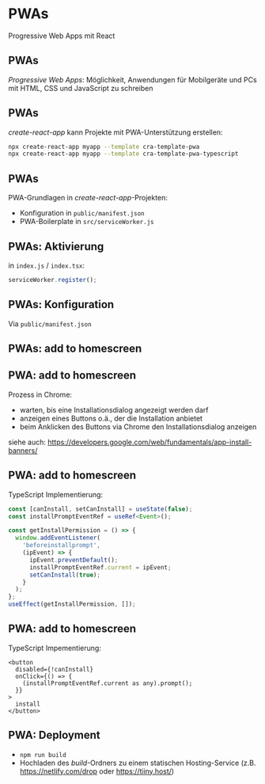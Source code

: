 # PWAs

Progressive Web Apps mit React

## PWAs

_Progressive Web Apps_: Möglichkeit, Anwendungen für Mobilgeräte und PCs mit HTML, CSS und JavaScript zu schreiben

## PWAs

_create-react-app_ kann Projekte mit PWA-Unterstützung erstellen:

```bash
npx create-react-app myapp --template cra-template-pwa
npx create-react-app myapp --template cra-template-pwa-typescript
```

## PWAs

PWA-Grundlagen in _create-react-app_-Projekten:

- Konfiguration in `public/manifest.json`
- PWA-Boilerplate in `src/serviceWorker.js`

## PWAs: Aktivierung

in `index.js` / `index.tsx`:

```js
serviceWorker.register();
```

## PWAs: Konfiguration

Via `public/manifest.json`

## PWAs: add to homescreen

## PWA: add to homescreen

Prozess in Chrome:

- warten, bis eine Installationsdialog angezeigt werden darf
- anzeigen eines Buttons o.ä., der die Installation anbietet
- beim Anklicken des Buttons via Chrome den Installationsdialog anzeigen

siehe auch: https://developers.google.com/web/fundamentals/app-install-banners/

## PWA: add to homescreen

TypeScript Implementierung:

```ts
const [canInstall, setCanInstall] = useState(false);
const installPromptEventRef = useRef<Event>();

const getInstallPermission = () => {
  window.addEventListener(
    'beforeinstallprompt',
    (ipEvent) => {
      ipEvent.preventDefault();
      installPromptEventRef.current = ipEvent;
      setCanInstall(true);
    }
  );
};
useEffect(getInstallPermission, []);
```

## PWA: add to homescreen

TypeScript Impementierung:

```tsx
<button
  disabled={!canInstall}
  onClick={() => {
    (installPromptEventRef.current as any).prompt();
  }}
>
  install
</button>
```

## PWA: Deployment

- `npm run build`
- Hochladen des _build_-Ordners zu einem statischen Hosting-Service (z.B. <https://netlify.com/drop> oder <https://tiiny.host/>)
